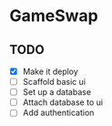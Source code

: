 # GameSwap

## TODO

- [x] Make it deploy
- [ ] Scaffold basic ui
- [ ] Set up a database
- [ ] Attach database to ui
- [ ] Add authentication

